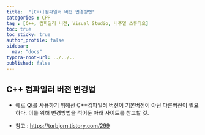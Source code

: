 ```yaml
---
title:  "[C++]컴파일러 버전 변경방법"
categories : CPP
tag : [C++, 컴파일러 버젼, Visual Studio, 비쥬얼 스튜디오]
toc: true
toc_sticky: true
author_profile: false
sidebar:
  nav: "docs"
typora-root-url: ../../..
published: false
---
```



## C++ 컴파일러 버전 변경법

* 예로 Qt를 사용하기 위해선 C++컴파일러 버전이 기본버전이 아닌 다른버전이 필요하다.
  이를 위해 변경방법을 적어둔 아래 사이트를 참고할 것.

* 참고 : https://torbjorn.tistory.com/299

